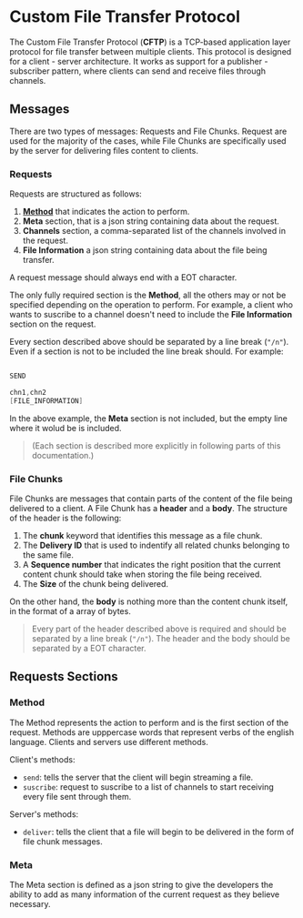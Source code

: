 # Custom File Transfer Protocol

The Custom File Transfer Protocol (**CFTP**) is a TCP-based application layer protocol for file transfer between multiple clients. This protocol is designed for a client - server architecture. It works as support for a publisher - subscriber pattern, where clients can send and receive files through channels.

## Messages

There are two types of messages: Requests and File Chunks. Request are used for the majority of the cases, while File Chunks are specifically used by the server for delivering files content to clients.

### Requests

Requests are structured as follows:  

1. **[Method](#method)** that indicates the action to perform.
2. **Meta** section, that is a json string containing data about the request.
3. **Channels** section, a comma-separated list of the channels involved in the request.
4. **File Information** a json string containing data about the file being transfer.

A request message should always end with a EOT character.

The only fully required section is the **Method**, all the others may or not be specified depending on the operation to perform. For example, a client who wants to suscribe to a channel doesn't need to include the **File Information** section on the request.

Every section described above should be separated by a line break (`"/n"`). Even if a section is not to be included the line break should.
 For example:

```ps1

SEND

chn1,chn2
[FILE_INFORMATION]
 ```

In the above example, the **Meta** section is not included, but the empty line where it wolud be is included.

>(Each section is described more explicitly in following parts of this documentation.)

### File Chunks

File Chunks are messages that contain parts of the content of the file being delivered to a client. A File Chunk has a **header** and a **body**. The structure of the header is the following:

1. The **chunk** keyword that identifies this message as a file chunk.
2. The **Delivery ID** that is used to indentify all related chunks belonging to the same file.
3. A **Sequence number** that indicates the right position that the current content chunk should take when storing the file being received.
4. The **Size** of the chunk being delivered.

On the other hand, the **body** is nothing more than the content chunk itself, in the format of a array of bytes.

> Every part of the header described above is required and should be separated by a line break (`"/n"`). The header and the body should be separated by a EOT character.

## Requests Sections

### Method

The Method represents the action to perform and is the first section of the request. Methods are upppercase words that represent verbs of the english language. Clients and servers use different methods.

Client's methods:

* `send`: tells the server that the client will begin streaming a file.
* `suscribe`: request to suscribe to a list of channels to start receiving every file sent through them.

Server's methods:

* `deliver`: tells the client that a file will begin to be delivered in the form of file chunk messages.

### Meta

The Meta section is defined as a json string to give the developers the ability to add as many information of the current request as they believe necessary.
